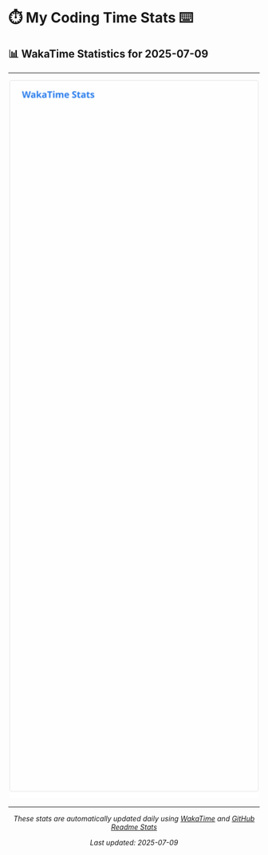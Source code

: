 # ⏱️ My Coding Time Stats ⌨️

## 📊 WakaTime Statistics for 2025-07-09

---

<div align="center">

<img src="./images/wakatime-stats-2025-07-09.svg" alt="WakaTime Stats" width="500">

</div>

---

<div align="center">

*These stats are automatically updated daily using [WakaTime](https://wakatime.com) and [GitHub Readme Stats](https://github.com/anuraghazra/github-readme-stats)*

*Last updated: 2025-07-09*
</div>
